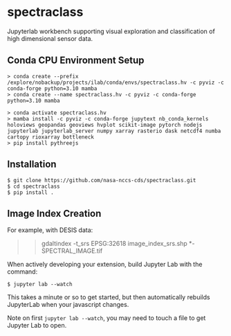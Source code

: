 spectraclass
===============================

Jupyterlab workbench supporting visual exploration and classification of high dimensional sensor data.

Conda CPU Environment Setup
---------------

    > conda create --prefix /explore/nobackup/projects/ilab/conda/envs/spectraclass.hv -c pyviz -c conda-forge python=3.10 mamba
    > conda create --name spectraclass.hv -c pyviz -c conda-forge python=3.10 mamba

    > conda activate spectraclass.hv
    > mamba install -c pyviz -c conda-forge jupytext nb_conda_kernels holoviews geopandas geoviews hvplot scikit-image pytorch nodejs jupyterlab jupyterlab_server numpy xarray rasterio dask netcdf4 numba cartopy rioxarray bottleneck  
    > pip install pythreejs

Installation
------------

    $ git clone https://github.com/nasa-nccs-cds/spectraclass.git
    $ cd spectraclass
    $ pip install .

Image Index Creation
--------------------

For example, with DESIS data:

>> gdaltindex -t_srs EPSG:32618 image_index_srs.shp *-SPECTRAL_IMAGE.tif

When actively developing your extension, build Jupyter Lab with the command:

    $ jupyter lab --watch

This takes a minute or so to get started, but then automatically rebuilds JupyterLab when your javascript changes.

Note on first `jupyter lab --watch`, you may need to touch a file to get Jupyter Lab to open.

